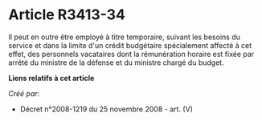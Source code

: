 # Article R3413-34

Il peut en outre être employé à titre temporaire, suivant les besoins du service et dans la limite d'un crédit budgétaire
spécialement affecté à cet effet, des personnels vacataires dont la rémunération horaire est fixée par arrêté du ministre de
la défense et du ministre chargé du budget.

**Liens relatifs à cet article**

_Créé par_:

  - Décret n°2008-1219 du 25 novembre 2008 - art. (V)
